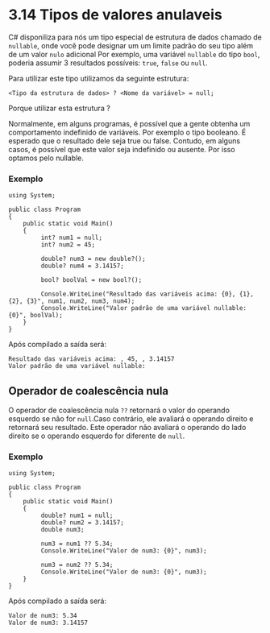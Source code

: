 ﻿# 3.14 Tipos de valores anulaveis

C# disponiliza para nós um tipo especial de estrutura de dados chamado de ``nullable``, onde você pode designar um um limite padrão do seu tipo além de um valor ``nulo`` adicional
Por exemplo, uma variável ``nullable`` do tipo ``bool``, poderia assumir 3 resultados possíveis: ``true``, ``false`` ou ``null``.

Para utilizar este tipo utilizamos da seguinte estrutura:

```
<Tipo da estrutura de dados> ? <Nome da variável> = null;
```

Porque utilizar esta estrutura ?

Normalmente, em alguns programas, é possível que a gente obtenha um comportamento indefinido de variáveis.
Por exemplo o tipo booleano. É esperado que o resultado dele seja true ou false. Contudo, em alguns casos, é possível que este valor seja indefinido ou ausente. Por isso optamos pelo nullable.

### Exemplo

```
using System;

public class Program
{
	public static void Main()
	{
         int? num1 = null;
         int? num2 = 45;
         
         double? num3 = new double?();
         double? num4 = 3.14157;
         
         bool? boolVal = new bool?();

         Console.WriteLine("Resultado das variáveis acima: {0}, {1}, {2}, {3}", num1, num2, num3, num4);
         Console.WriteLine("Valor padrão de uma variável nullable: {0}", boolVal);
	}
}
```

Após compilado a saída será:

```
Resultado das variáveis acima: , 45, , 3.14157
Valor padrão de uma variável nullable:

```

## Operador de coalescência nula

O operador de coalescência nula ``??`` retornará o valor do operando esquerdo se não for ``null``.Caso contrário, ele avaliará o operando direito e retornará seu resultado.
Este operador não avaliará o operando do lado direito se o operando esquerdo for diferente de ``null``.

### Exemplo

```
using System;

public class Program
{
	public static void Main()
	{
         double? num1 = null;
         double? num2 = 3.14157;
         double num3;
         
         num3 = num1 ?? 5.34;      
         Console.WriteLine("Valor de num3: {0}", num3);
         
         num3 = num2 ?? 5.34;
         Console.WriteLine("Valor de num3: {0}", num3);
	}
}
```

Após compilado a saída será:

```
Valor de num3: 5.34
Valor de num3: 3.14157
```